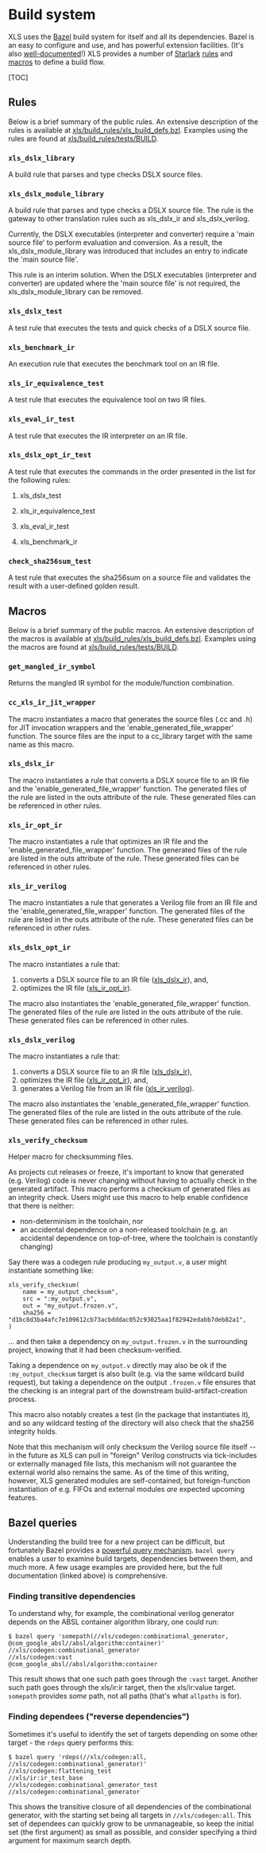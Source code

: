 # Build system

XLS uses the [Bazel](http://bazel.build) build system for itself and all its
dependencies. Bazel is an easy to configure and use, and has powerful extension
facilities. (It's also
[well-documented](https://docs.bazel.build/versions/master/bazel-overview.html)!)
XLS provides a number of
[Starlark](https://docs.bazel.build/versions/master/skylark/language.html)
[rules](https://docs.bazel.build/versions/master/skylark/rules.html) and
[macros](https://docs.bazel.build/versions/master/skylark/macros.html) to define
a build flow.

[TOC]

## Rules

Below is a brief summary of the public rules. An extensive description of the
rules is available at
[xls/build_rules/xls_build_defs.bzl](https://github.com/google/xls/tree/main/xls/build_rules/xls_build_defs.bzl).
Examples using the rules are found at
[xls/build_rules/tests/BUILD](https://github.com/google/xls/tree/main/xls/build_rules/tests/BUILD).

### `xls_dslx_library`

A build rule that parses and type checks DSLX source files.

### `xls_dslx_module_library`

A build rule that parses and type checks a DSLX source file. The rule is the
gateway to other translation rules such as xls_dslx_ir and xls_dslx_verilog.

Currently, the DSLX executables (interpreter and converter) require a
'main source file' to perform evaluation and conversion. As a result, the
xls_dslx_module_library was introduced that includes an entry to indicate the
'main source file'.

This rule is an interim solution. When the DSLX executables (interpreter and
converter) are updated where the 'main source file' is not required, the
xls_dslx_module_library can be removed.

### `xls_dslx_test`

A test rule that executes the tests and quick checks of a DSLX source file.

### `xls_benchmark_ir`

An execution rule that executes the benchmark tool on an IR file.

### `xls_ir_equivalence_test`

A test rule that executes the equivalence tool on two IR files.

### `xls_eval_ir_test`

A test rule that executes the IR interpreter on an IR file.

### `xls_dslx_opt_ir_test`

A test rule that executes the commands in the order presented in the list for
the following rules:

   1. xls_dslx_test

   1. xls_ir_equivalence_test

   1. xls_eval_ir_test

   1. xls_benchmark_ir

### `check_sha256sum_test`

A test rule that executes the sha256sum on a source file and validates the
result with a user-defined golden result.

## Macros

Below is a brief summary of the public macros. An extensive description of the
macros is available at
[xls/build_rules/xls_build_defs.bzl](https://github.com/google/xls/tree/main/xls/build_rules/xls_build_defs.bzl).
Examples using the macros are found at
[xls/build_rules/tests/BUILD](https://github.com/google/xls/tree/main/xls/build_rules/tests/BUILD).

### `get_mangled_ir_symbol`

Returns the mangled IR symbol for the module/function combination.

### `cc_xls_ir_jit_wrapper`

The macro instantiates a macro that generates the source files (.cc and .h) for
JIT invocation wrappers and the 'enable_generated_file_wrapper' function. The
source files are the input to a cc_library target with the same name as this
macro.

### `xls_dslx_ir`<a id="xls_dslx_ir"></a>

The macro instantiates a rule that converts a DSLX source file to an IR file and
the 'enable_generated_file_wrapper' function. The generated files of the rule
are listed in the outs attribute of the rule. These generated files can be
referenced in other rules.

### `xls_ir_opt_ir`<a id="xls_ir_opt_ir"></a>

The macro instantiates a rule that optimizes an IR file and the
'enable_generated_file_wrapper' function. The generated files of the rule are
listed in the outs attribute of the rule. These generated files can be
referenced in other rules.

### `xls_ir_verilog`<a id="xls_ir_verilog"></a>

The macro instantiates a rule that generates a Verilog file from an IR file and
the 'enable_generated_file_wrapper' function. The generated files of the rule
are listed in the outs attribute of the rule. These generated files can be
referenced in other rules.

### `xls_dslx_opt_ir`

The macro instantiates a rule that:

1. converts a DSLX source file to an IR file ([xls_dslx_ir](#xls_dslx_ir)), and,
1. optimizes the IR file ([xls_ir_opt_ir](#xls_ir_opt_ir)).

The macro also instantiates the 'enable_generated_file_wrapper' function. The
generated files of the rule are listed in the outs attribute of the rule. These
generated files can be referenced in other rules.

### `xls_dslx_verilog`

The macro instantiates a rule that:

1. converts a DSLX source file to an IR file ([xls_dslx_ir](#xls_dslx_ir)),
1. optimizes the IR file ([xls_ir_opt_ir](#xls_ir_opt_ir)), and,
1. generates a Verilog file from an IR file ([xls_ir_verilog](#xls_ir_verilog)).

The macro also instantiates the 'enable_generated_file_wrapper' function. The
generated files of the rule are listed in the outs attribute of the rule. These
generated files can be referenced in other rules.

### `xls_verify_checksum`

Helper macro for checksumming files.

As projects cut releases or freeze, it's important to know that generated (e.g.
Verilog) code is never changing without having to actually check in the
generated artifact. This macro performs a checksum of generated files as an
integrity check. Users might use this macro to help enable confidence that there
is neither:

*   non-determinism in the toolchain, nor
*   an accidental dependence on a non-released toolchain (e.g. an accidental
    dependence on top-of-tree, where the toolchain is constantly changing)

Say there was a codegen rule producing `my_output.v`, a user might instantiate
something like:

```starlark
xls_verify_checksum(
    name = my_output_checksum",
    src = ":my_output.v",
    out = "my_output.frozen.v",
    sha256 = "d1bc8d3ba4afc7e109612cb73acbdddac052c93025aa1f82942edabb7deb82a1",
)
```

... and then take a dependency on `my_output.frozen.v` in the surrounding
project, knowing that it had been checksum-verified.

Taking a dependence on `my_output.v` directly may also be ok if the
`:my_output_checksum` target is also built (e.g. via the same wildcard build
request), but taking a dependence on the output `.frozen.v` file ensures that
the checking is an integral part of the downstream build-artifact-creation
process.

This macro also notably creates a test (in the package that instantiates it),
and so any wildcard testing of the directory will also check that the sha256
integrity holds.

Note that this mechanism will only checksum the Verilog source file itself --
in the future as XLS can pull in "foreign" Verilog constructs via tick-includes
or externally managed file lists, this mechanism will not guarantee the external
world also remains the same. As of the time of this writing, however, XLS
generated modules are self-contained, but foreign-function instantiation of e.g.
FIFOs and external modules _are_ expected upcoming features.

## Bazel queries

Understanding the build tree for a new project can be difficult, but fortunately
Bazel provides a
[powerful query mechanism](https://docs.bazel.build/versions/master/query.html).
`bazel query` enables a user to examine build targets, dependencies between
them, and much more. A few usage examples are provided here, but the full
documentation (linked above) is comprehensive.

### Finding transitive dependencies

To understand why, for example, the combinational verilog generator depends on
the ABSL container algorithm library, one could run:

```
$ bazel query 'somepath(//xls/codegen:combinational_generator, @com_google_absl//absl/algorithm:container)'
//xls/codegen:combinational_generator
//xls/codegen:vast
@com_google_absl//absl/algorithm:container
```

This result shows that one such path goes through the `:vast` target. Another
such path goes through the xls/ir:ir target, then the xls/ir:value target.
`somepath` provides _some_ path, not all paths (that's what `allpaths` is for).

### Finding dependees ("reverse dependencies")

Sometimes it's useful to identify the set of targets depending on some other
target - the `rdeps` query performs this:

```
$ bazel query 'rdeps(//xls/codegen:all, //xls/codegen:combinational_generator)'
//xls/codegen:flattening_test
//xls/ir:ir_test_base
//xls/codegen:combinational_generator_test
//xls/codegen:combinational_generator
```

This shows the transitive closure of all dependencies of the combinational
generator, with the starting set being all targets in `//xls/codegen:all`. This
set of dependees can quickly grow to be unmanageable, so keep the initial set
(the first argument) as small as possible, and consider specifying a third
argument for maximum search depth.
